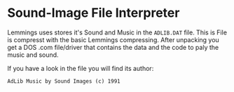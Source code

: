 # Sound-Image File Interpreter

Lemmings uses stores it's Sound and Music in the `ADLIB.DAT` file. This is File is compresst with the basic Lemmings
compressing. After unpacking you get a DOS .com file/driver that contains the data and the code to paly the music and sound.

If you have a look in the file you will find its author:

    AdLib Music by Sound Images (c) 1991

